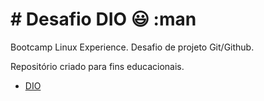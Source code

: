 # # Desafio DIO :smiley: :man
Bootcamp Linux Experience. Desafio de projeto Git/Github.

Repositório criado para fins educacionais. 

- [DIO](https://web.dio.me/home)

  
